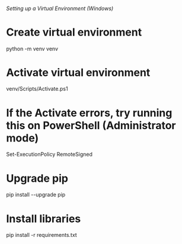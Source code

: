 ###### Setting up a Virtual Environment (Windows) ######

# Create virtual environment
python -m venv venv

# Activate virtual environment
venv/Scripts/Activate.ps1

# If the Activate errors, try running this on PowerShell (Administrator mode)
Set-ExecutionPolicy RemoteSigned

# Upgrade pip
pip install --upgrade pip

# Install libraries
pip install -r requirements.txt
